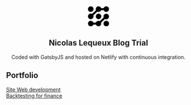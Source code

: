 <p align="center">
  <a href="https://www.nicolaslequeux.org">
    <img alt="Logo nlxt" src="./src/images/logo-nlxt.png" width="60" />
  </a>
</p>
<h2 align="center">
  Nicolas Lequeux Blog Trial
</h2>

<p align="center">Coded with GatsbyJS and hosted on Netlify with continuous integration.</p>

## Portfolio
[Site Web development](https://nicolaslequeux.com/)  
[Backtesting for finance](https://nlxtech.com/)